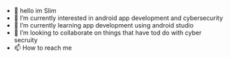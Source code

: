 - 👋 hello im Slim
- 👀 I’m currently interested in android app development and cybersecurity
- 🌱 I’m currently learning app development using android studio
- 💞️ I’m looking to collaborate on things that have tod do with cyber secruity
- 📫 How to reach me 

<!---
Wana-percy/Wana-percy is a ✨ special ✨ repository because its `README.md` (this file) appears on your GitHub profile.
You can click the Preview link to take a look at your changes.
--->
